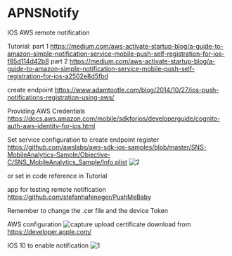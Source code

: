 # APNSNotify
IOS AWS remote notification

Tutorial:
part 1
https://medium.com/aws-activate-startup-blog/a-guide-to-amazon-simple-notification-service-mobile-push-self-registration-for-ios-f85d114d42b8
part 2
https://medium.com/aws-activate-startup-blog/a-guide-to-amazon-simple-notification-service-mobile-push-self-registration-for-ios-a2502e8d5fbd

create endpoint
https://www.adamtootle.com/blog/2014/10/27/ios-push-notifications-registration-using-aws/

Providing AWS Credentials
https://docs.aws.amazon.com/mobile/sdkforios/developerguide/cognito-auth-aws-identity-for-ios.html

Set service configuration to create endpoint register
https://github.com/awslabs/aws-sdk-ios-samples/blob/master/SNS-MobileAnalytics-Sample/Objective-C/SNS_MobileAnalytics_Sample/Info.plist
![2](https://cloud.githubusercontent.com/assets/8034605/25995906/c63b20d6-3714-11e7-836b-0f8361762c32.PNG)

or set in code reference in Tutorial

app for testing remote notification
https://github.com/stefanhafeneger/PushMeBaby

Remember to change the .cer file and the device Token

AWS configuration
![capture](https://cloud.githubusercontent.com/assets/8034605/25996008/458f0b90-3715-11e7-945a-cf75c1657a7f.PNG)
upload certificate download from https://developer.apple.com/


IOS 10 to enable notification
![1](https://cloud.githubusercontent.com/assets/8034605/25996053/86dd94ae-3715-11e7-9acb-2e12c6f8d2c3.PNG)
